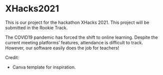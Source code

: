 # XHacks2021

This is our project for the hackathon XHacks 2021.
This project will be submitted in the Rookie Track.

The COVID19 pandemic has forced the shift to online learning. Despite the current meeting platforms’ features, attendance is difficult to track. However, our software easily does the job for teachers!

Credit:
- Canva template for inspiration.
